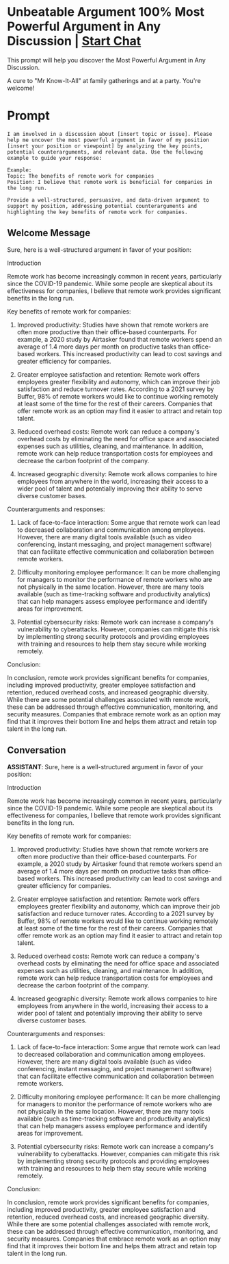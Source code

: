 

# Unbeatable Argument 100% Most Powerful Argument in Any Discussion | [Start Chat](https://gptcall.net/chat.html?data=%7B%22contact%22%3A%7B%22id%22%3A%22B8-32kh8PpzGKMm_Q4qIr%22%2C%22flow%22%3Atrue%7D%7D)
This prompt will help you discover the Most Powerful Argument in Any Discussion.

A cure to "Mr Know-It-All" at family gatherings and at a party. You're welcome!

# Prompt

```
I am involved in a discussion about [insert topic or issue]. Please help me uncover the most powerful argument in favor of my position [insert your position or viewpoint] by analyzing the key points, potential counterarguments, and relevant data. Use the following example to guide your response:

Example:
Topic: The benefits of remote work for companies
Position: I believe that remote work is beneficial for companies in the long run.

Provide a well-structured, persuasive, and data-driven argument to support my position, addressing potential counterarguments and highlighting the key benefits of remote work for companies.
```

## Welcome Message
Sure, here is a well-structured argument in favor of your position:



Introduction

Remote work has become increasingly common in recent years, particularly since the COVID-19 pandemic. While some people are skeptical about its effectiveness for companies, I believe that remote work provides significant benefits in the long run.



Key benefits of remote work for companies:

1. Improved productivity: Studies have shown that remote workers are often more productive than their office-based counterparts. For example, a 2020 study by Airtasker found that remote workers spend an average of 1.4 more days per month on productive tasks than office-based workers. This increased productivity can lead to cost savings and greater efficiency for companies.

2. Greater employee satisfaction and retention: Remote work offers employees greater flexibility and autonomy, which can improve their job satisfaction and reduce turnover rates. According to a 2021 survey by Buffer, 98% of remote workers would like to continue working remotely at least some of the time for the rest of their careers. Companies that offer remote work as an option may find it easier to attract and retain top talent.

3. Reduced overhead costs: Remote work can reduce a company's overhead costs by eliminating the need for office space and associated expenses such as utilities, cleaning, and maintenance. In addition, remote work can help reduce transportation costs for employees and decrease the carbon footprint of the company.

4. Increased geographic diversity: Remote work allows companies to hire employees from anywhere in the world, increasing their access to a wider pool of talent and potentially improving their ability to serve diverse customer bases.



Counterarguments and responses:

1. Lack of face-to-face interaction: Some argue that remote work can lead to decreased collaboration and communication among employees. However, there are many digital tools available (such as video conferencing, instant messaging, and project management software) that can facilitate effective communication and collaboration between remote workers.

2. Difficulty monitoring employee performance: It can be more challenging for managers to monitor the performance of remote workers who are not physically in the same location. However, there are many tools available (such as time-tracking software and productivity analytics) that can help managers assess employee performance and identify areas for improvement.

3. Potential cybersecurity risks: Remote work can increase a company's vulnerability to cyberattacks. However, companies can mitigate this risk by implementing strong security protocols and providing employees with training and resources to help them stay secure while working remotely.



Conclusion:

In conclusion, remote work provides significant benefits for companies, including improved productivity, greater employee satisfaction and retention, reduced overhead costs, and increased geographic diversity. While there are some potential challenges associated with remote work, these can be addressed through effective communication, monitoring, and security measures. Companies that embrace remote work as an option may find that it improves their bottom line and helps them attract and retain top talent in the long run.

## Conversation

**ASSISTANT**: Sure, here is a well-structured argument in favor of your position:



Introduction

Remote work has become increasingly common in recent years, particularly since the COVID-19 pandemic. While some people are skeptical about its effectiveness for companies, I believe that remote work provides significant benefits in the long run.



Key benefits of remote work for companies:

1. Improved productivity: Studies have shown that remote workers are often more productive than their office-based counterparts. For example, a 2020 study by Airtasker found that remote workers spend an average of 1.4 more days per month on productive tasks than office-based workers. This increased productivity can lead to cost savings and greater efficiency for companies.

2. Greater employee satisfaction and retention: Remote work offers employees greater flexibility and autonomy, which can improve their job satisfaction and reduce turnover rates. According to a 2021 survey by Buffer, 98% of remote workers would like to continue working remotely at least some of the time for the rest of their careers. Companies that offer remote work as an option may find it easier to attract and retain top talent.

3. Reduced overhead costs: Remote work can reduce a company's overhead costs by eliminating the need for office space and associated expenses such as utilities, cleaning, and maintenance. In addition, remote work can help reduce transportation costs for employees and decrease the carbon footprint of the company.

4. Increased geographic diversity: Remote work allows companies to hire employees from anywhere in the world, increasing their access to a wider pool of talent and potentially improving their ability to serve diverse customer bases.



Counterarguments and responses:

1. Lack of face-to-face interaction: Some argue that remote work can lead to decreased collaboration and communication among employees. However, there are many digital tools available (such as video conferencing, instant messaging, and project management software) that can facilitate effective communication and collaboration between remote workers.

2. Difficulty monitoring employee performance: It can be more challenging for managers to monitor the performance of remote workers who are not physically in the same location. However, there are many tools available (such as time-tracking software and productivity analytics) that can help managers assess employee performance and identify areas for improvement.

3. Potential cybersecurity risks: Remote work can increase a company's vulnerability to cyberattacks. However, companies can mitigate this risk by implementing strong security protocols and providing employees with training and resources to help them stay secure while working remotely.



Conclusion:

In conclusion, remote work provides significant benefits for companies, including improved productivity, greater employee satisfaction and retention, reduced overhead costs, and increased geographic diversity. While there are some potential challenges associated with remote work, these can be addressed through effective communication, monitoring, and security measures. Companies that embrace remote work as an option may find that it improves their bottom line and helps them attract and retain top talent in the long run.

